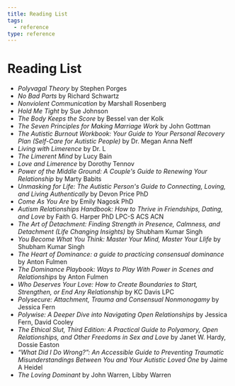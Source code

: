 ```yaml
---
title: Reading List
tags:
  - reference
type: reference
---
```


<!-- @format -->

# Reading List

- _Polyvagal Theory_ by Stephen Porges
- _No Bad Parts_ by Richard Schwartz
- _Nonviolent Communication_ by Marshall Rosenberg
- _Hold Me Tight_ by Sue Johnson
- _The Body Keeps the Score_ by Bessel van der Kolk
- _The Seven Principles for Making Marriage Work_ by John Gottman
- _The Autistic Burnout Workbook: Your Guide to Your Personal Recovery Plan (Self-Care
  for Autistic People)_ by Dr. Megan Anna Neff
- _Living with Limerence_ by Dr. L
- _The Limerent Mind_ by Lucy Bain
- _Love and Limerence_ by Dorothy Tennov
- _Power of the Middle Ground: A Couple's Guide to Renewing Your Relationship_ by Marty
  Babits
- _Unmasking for Life: The Autistic Person's Guide to Connecting, Loving, and Living
  Authentically_ by Devon Price PhD
- _Come As You Are_ by Emily Nagosk PhD
- _Autism Relationships Handbook: How to Thrive in Friendships, Dating, and Love_ by
  Faith G. Harper PhD LPC-S ACS ACN
- _The Art of Detachment: Finding Strength in Presence, Calmness, and Detachment (Life
  Changing Insights)_ by Shubham Kumar Singh
- _You Become What You Think: Master Your Mind, Master Your LIife_ by Shubham Kumar
  Singh
- _The Heart of Dominance: a guide to practicing consensual dominance_ by Anton Fulmen
- _The Dominance Playbook: Ways to Play With Power in Scenes and Relationships_ by Anton
  Fulmen
- _Who Deserves Your Love: How to Create Boundaries to Start, Strengthen, or End Any
  Relationship_ by KC Davis LPC
- _Polysecure: Attachment, Trauma and Consensual Nonmonogamy_ by Jessica Fern
- _Polywise: A Deeper Dive into Navigating Open Relationships_ by Jessica Fern, David
  Cooley
- _The Ethical Slut, Third Edition: A Practical Guide to Polyamory, Open Relationships,
  and Other Freedoms in Sex and Love_ by Janet W. Hardy, Dossie Easton
- _“What Did I Do Wrong?”: An Accessible Guide to Preventing Traumatic Misunderstandings
  Between You and Your Autistic Loved One_ by Jaime A Heidel
- _The Loving Dominant_ by John Warren, Libby Warren
